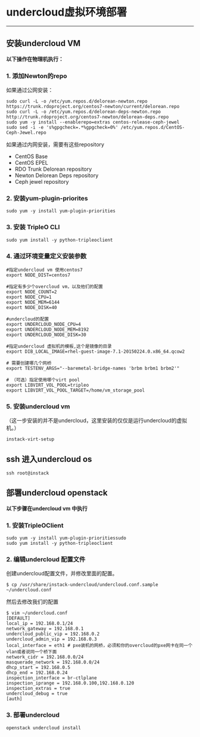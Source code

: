 # undercloud虚拟环境部署

---

## 安装undercloud VM

**以下操作在物理机执行：**

### 1. 添加Newton的repo

如果通过公网安装：

```
sudo curl -L -o /etc/yum.repos.d/delorean-newton.repo https://trunk.rdoproject.org/centos7-newton/current/delorean.repo
sudo curl -L -o /etc/yum.repos.d/delorean-deps-newton.repo http://trunk.rdoproject.org/centos7-newton/delorean-deps.repo
sudo yum -y install --enablerepo=extras centos-release-ceph-jewel
sudo sed -i -e 's%gpgcheck=.*%gpgcheck=0%' /etc/yum.repos.d/CentOS-Ceph-Jewel.repo
```

如果通过内网安装，需要有这些repository

* CentOS Base
* CentOS EPEL
* RDO Trunk Delorean repository
* Newton Delorean Deps repository
* Ceph jewel repository

### 2. 安装yum-plugin-priorites

```
sudo yum -y install yum-plugin-priorities
```

### 3. 安装 TripleO CLI

```
sudo yum install -y python-tripleoclient
```

### 4. 通过环境变量定义安装参数

```vim
#指定undercloud vm 使用centos7
export NODE_DIST=centos7

#指定有多少个overcloud vm，以及他们的配置
export NODE_COUNT=2
export NODE_CPU=1
export NODE_MEM=6144
export NODE_DISK=40

#undercloud的配置
export UNDERCLOUD_NODE_CPU=4
export UNDERCLOUD_NODE_MEM=8192
export UNDERCLOUD_NODE_DISK=30

#指定undercloud 虚拟机的模板,这个是镜像的目录
export DIB_LOCAL_IMAGE=rhel-guest-image-7.1-20150224.0.x86_64.qcow2

# 需要创建哪几个网桥
export TESTENV_ARGS="--baremetal-bridge-names 'brbm brbm1 brbm2'"

# （可选）指定使用哪个virt pool 
export LIBVIRT_VOL_POOL=tripleo
export LIBVIRT_VOL_POOL_TARGET=/home/vm_storage_pool
```

### 5. 安装undercloud vm

（这一步安装的并不是undercloud，这里安装的仅仅是运行undercloud的虚拟机。）

```
instack-virt-setup
```

## ssh 进入undercloud os

```
ssh root@instack
```

## 部署undercloud openstack

**以下步骤在undercloud vm 中执行**

### 1. 安装TripleOClient

```
sudo yum -y install yum-plugin-prioritiessudo
sudo yum install -y python-tripleoclient
```

### 2. 编辑undercloud 配置文件

创建undercloud配置文件，并修改里面的配置。

```
$ cp /usr/share/instack-undercloud/undercloud.conf.sample ~/undercloud.conf
```

然后去修改我们的配置

```
$ vim ~/undercloud.conf
[DEFAULT]
local_ip = 192.168.0.1/24
network_gateway = 192.168.0.1
undercloud_public_vip = 192.168.0.2
undercloud_admin_vip = 192.168.0.3
local_interface = eth1 # pxe装机的网桥，必须和你的overcloud的pxe网卡在同一个vlan或者说同一个桥下面
network_cidr = 192.168.0.0/24
masquerade_network = 192.168.0.0/24
dhcp_start = 192.168.0.5
dhcp_end = 192.168.0.24
inspection_interface = br-ctlplane
inspection_iprange = 192.168.0.100,192.168.0.120
inspection_extras = true
undercloud_debug = true
[auth]
```

### 3. 部署undercloud

```
openstack undercloud install
```



